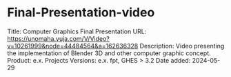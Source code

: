 # Final-Presentation-video

Title: Computer Graphics Final Presentation
URL: https://unomaha.yuja.com/V/Video?v=10261999&node=44484564&a=162636328
Description: Video presenting the implementation of Blender 3D and other computer graphic concept.
Product: e.x. Projects
Versions: e.x. fpt, GHES > 3.2
Date added: 2024-05-29
